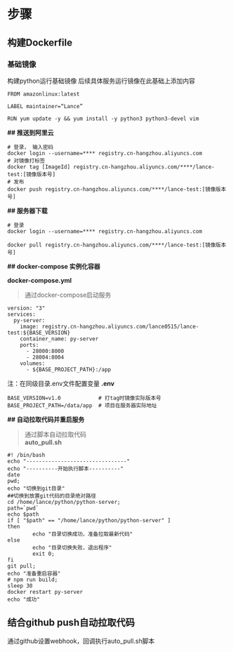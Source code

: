 # 步骤
## 构建Dockerfile
### 基础镜像
构建python运行基础镜像
后续具体服务运行镜像在此基础上添加内容
```
FROM amazonlinux:latest

LABEL maintainer=“Lance”

RUN yum update -y && yum install -y python3 python3-devel vim
```
**## 推送到阿里云**
```
# 登录， 输入密码
docker login --username=**** registry.cn-hangzhou.aliyuncs.com
# 对镜像打标签
docker tag [ImageId] registry.cn-hangzhou.aliyuncs.com/****/lance-test:[镜像版本号]
# 发布
docker push registry.cn-hangzhou.aliyuncs.com/****/lance-test:[镜像版本号]
```
**## 服务器下载**
```
# 登录
docker login --username=**** registry.cn-hangzhou.aliyuncs.com

docker pull registry.cn-hangzhou.aliyuncs.com/****/lance-test:[镜像版本号]
```
**## docker-compose 实例化容器**

**docker-compose.yml**
> 通过docker-compose启动服务  
```
version: "3"
services:
  py-server:
    image: registry.cn-hangzhou.aliyuncs.com/lance0515/lance-test:${BASE_VERSION}
    container_name: py-server
    ports:
      - 28000:8000
      - 28004:8004
    volumes:
      - ${BASE_PROJECT_PATH}:/app

```
注：在同级目录.env文件配置变量
**.env**
```
BASE_VERSION=v1.0            # 打tag时镜像实际版本号
BASE_PROJECT_PATH=/data/app  # 项目在服务器实际地址
```
**## 自动拉取代码并重启服务**
> 通过脚本自动拉取代码  
**auto_pull.sh**
```
#! /bin/bash 
echo "--------------------------------"
echo "----------开始执行脚本----------"
date
pwd;
echo "切换到git目录"
##切换到放置git代码的目录绝对路径
cd /home/lance/python/python-server;
path=`pwd`
echo $path
if [ "$path" == "/home/lance/python/python-server" ]
then
        echo "目录切换成功，准备拉取最新代码"
else
        echo "目录切换失败，退出程序"
        exit 0;
fi
git pull;
echo "准备重启容器"
# npm run build;
sleep 30
docker restart py-server
echo "成功"
```
## 结合github push自动拉取代码
通过github设置webhook，回调执行auto_pull.sh脚本